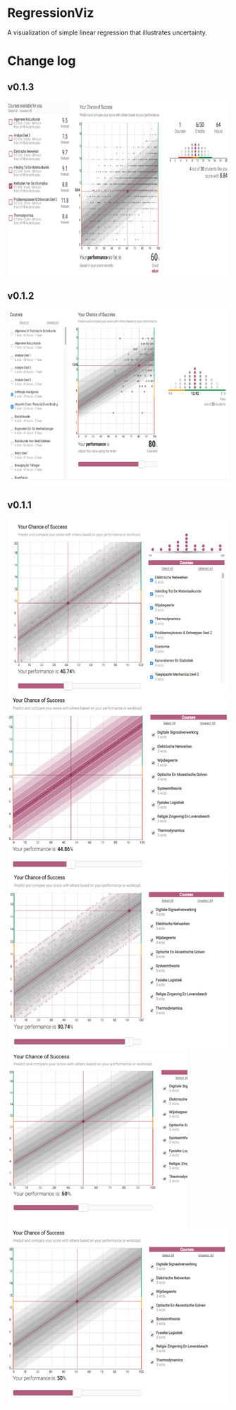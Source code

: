 # RegressionViz

A visualization of simple linear regression that illustrates uncertainty.

# Change log

## v0.1.3

<img src="public/sc3.png" height="400px">

## v0.1.2

<img src="public/scs2.png" height="400px">

## v0.1.1

<img src="public/sc11.png" height="400px">
<img src="public/sc12.png" height="400px">
<img src="public/sc13.png" height="400px">
<img src="public/sc14.png" height="400px">
<img src="public/sc15.png" height="400px">
